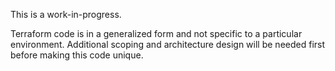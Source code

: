 This is a work-in-progress.

Terraform code is in a generalized form and not specific to a particular environment. Additional scoping and architecture design will be needed first before making this code unique.